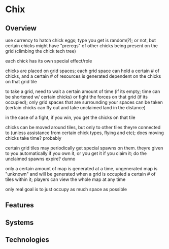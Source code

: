 # Chix
## Overview
use currency to hatch chick eggs; type you get is random(?); or not, but certain chicks might have "prereqs" of other chicks being present on the grid (climbing the chick tech tree)

each chick has its own special effect/role

chicks are placed on grid spaces; each grid space can hold a certain # of chicks, and a certain # of resources is generated dependent on the chicks on that grid tile

to take a grid, need to wait a certain amount of time (if its empty; time can be shortened w/ certain chicks) or fight the forces on that grid (if its occupied); only grid spaces that are surrounding your spaces can be taken (certain chicks can fly out and take unclaimed land in the distance)

in the case of a fight, if you win, you get the chicks on that tile

chicks can be moved around tiles, but only to other tiles theyre connected to (unless assistance from certain chick types, flying and etc); does moving chicks take time? probably

certain grid tiles may periodically get special spawns on them. theyre given to you automatically if you own it, or you get it if you claim it; do the unclaimed spawns expire? dunno

only a certain amount of map is generated at a time, ungenerated map is "unknown" and will be generated when a grid is occupied a certain # of tiles within it; players can view the whole map at any time

only real goal is to just occupy as much space as possible

## Features
## Systems
## Technologies